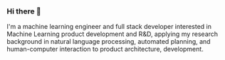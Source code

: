 ### Hi there 👋

I'm a machine learning engineer and full stack developer interested in Machine Learning product development and R&D, applying my research background in natural language processing, automated planning, and human-computer interaction to product architecture, development.


<!--
**drwiner/drwiner** is a ✨ _special_ ✨ repository because its `README.md` (this file) appears on your GitHub profile.

Here are some ideas to get you started:

- 🔭 I’m currently working on ...
- 🌱 I’m currently learning ...
- 👯 I’m looking to collaborate on ...
- 🤔 I’m looking for help with ...
- 💬 Ask me about ...
- 📫 How to reach me: ...
- 😄 Pronouns: ...
- ⚡ Fun fact: ...
-->

